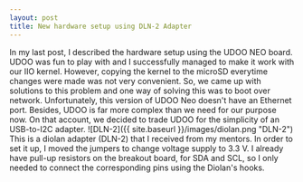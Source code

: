```yaml
---
layout: post
title: New hardware setup using DLN-2 Adapter
---
```


In my last post, I described the hardware setup using the UDOO NEO board. UDOO was fun to play with and I successfully managed to make it work with our IIO kernel. However, copying the kernel to the microSD everytime changes were made was not very convenient. So, we came up with solutions to this problem and one way of solving this was to boot over network. Unfortunately, this version of UDOO Neo doesn't have an Ethernet port. Besides, UDOO is far more complex than we need for our purpose now. On that account, we decided to trade UDOO for the simplicity of an USB-to-I2C adapter. 
![DLN-2]({{ site.baseurl }}/images/diolan.png "DLN-2")
This is a diolan adapter (DLN-2) that I received from my mentors. In order to set it up, I moved the jumpers to change voltage supply to 3.3 V. I already have pull-up resistors on the breakout board, for SDA and SCL, so I only needed to connect the corresponding pins using the Diolan's hooks.

